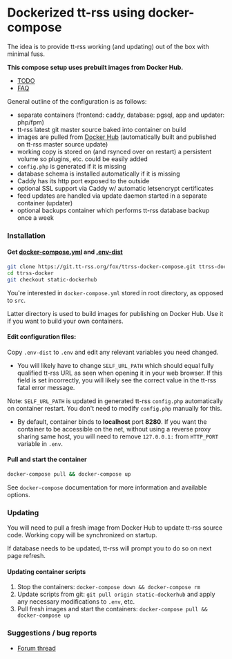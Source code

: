 # Dockerized tt-rss using docker-compose

The idea is to provide tt-rss working (and updating) out of the box with minimal fuss.

**This compose setup uses prebuilt images from Docker Hub.**

- [TODO](https://git.tt-rss.org/fox/ttrss-docker-compose/wiki/TODO)
- [FAQ](https://git.tt-rss.org/fox/ttrss-docker-compose/wiki#faq)

General outline of the configuration is as follows:

 - separate containers (frontend: caddy, database: pgsql, app and updater: php/fpm)
 - tt-rss latest git master source baked into container on build
 - images are pulled from [Docker Hub](https://hub.docker.com/u/cthulhoo) (automatically built and published on tt-rss master source update)
 - working copy is stored on (and rsynced over on restart) a persistent volume so plugins, etc. could be easily added
 - ``config.php`` is generated if it is missing
 - database schema is installed automatically if it is missing
 - Caddy has its http port exposed to the outside
 - optional SSL support via Caddy w/ automatic letsencrypt certificates
 - feed updates are handled via update daemon started in a separate container (updater)
 - optional backups container which performs tt-rss database backup once a week

### Installation

#### Get [docker-compose.yml](https://git.tt-rss.org/fox/ttrss-docker-compose/src/static-dockerhub/docker-compose.yml) and [.env-dist](https://git.tt-rss.org/fox/ttrss-docker-compose/src/static-dockerhub/.env-dist)

```sh
git clone https://git.tt-rss.org/fox/ttrss-docker-compose.git ttrss-docker
cd ttrss-docker
git checkout static-dockerhub
```

You're interested in ``docker-compose.yml`` stored in root directory, as opposed to ``src``.

Latter directory is used to build images for publishing on Docker Hub. Use it if you 
want to build your own containers.

#### Edit configuration files:

Copy ``.env-dist`` to ``.env`` and edit any relevant variables you need changed.

* You will likely have to change ``SELF_URL_PATH`` which should equal fully qualified tt-rss
URL as seen when opening it in your web browser. If this field is set incorrectly, you will
likely see the correct value in the tt-rss fatal error message.

Note: ``SELF_URL_PATH`` is updated in generated tt-rss ``config.php`` automatically on container
restart. You don't need to modify ``config.php`` manually for this.

* By default, container binds to **localhost** port **8280**. If you want the container to be
accessible on the net, without using a reverse proxy sharing same host, you will need to
remove ``127.0.0.1:`` from ``HTTP_PORT`` variable in ``.env``.

#### Pull and start the container

```sh
docker-compose pull && docker-compose up
```

See ``docker-compose`` documentation for more information and available options.

### Updating

You will need to pull a fresh image from Docker Hub to update tt-rss source code. Working copy
will be synchronized on startup.

If database needs to be updated, tt-rss will prompt you to do so on next page refresh.

#### Updating container scripts

1. Stop the containers: ``docker-compose down && docker-compose rm``
2. Update scripts from git: ``git pull origin static-dockerhub`` and apply any necessary modifications to ``.env``, etc.
3. Pull fresh images and start the containers: ``docker-compose pull && docker-compose up``

### Suggestions / bug reports

- [Forum thread](https://community.tt-rss.org/t/docker-compose-tt-rss/2894)
